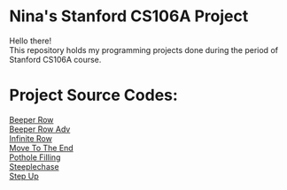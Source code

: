 # Nina's Stanford CS106A Project
Hello there!\
This repository holds my programming projects done during the period of Stanford CS106A course.
# Project Source Codes:
[Beeper Row](https://github.com/HSNUNina/NinastanCodeProject/blob/main/Nina's%20stanCode%20projects/BeeperRow.py)\
[Beeper Row Adv](https://github.com/HSNUNina/NinastanCodeProject/blob/main/Nina's%20stanCode%20projects/BeeperRowAdv.py)\
[Infinite Row](https://github.com/HSNUNina/NinastanCodeProject/blob/main/Nina's%20stanCode%20projects/InfiniteLoop.py)\
[Move To The End](https://github.com/HSNUNina/NinastanCodeProject/blob/main/Nina's%20stanCode%20projects/MoveToTheEnd.py)\
[Pothole Filling](https://github.com/HSNUNina/NinastanCodeProject/blob/main/Nina's%20stanCode%20projects/PotholeFilling.py)\
[Steeplechase](https://github.com/HSNUNina/NinastanCodeProject/blob/main/Nina's%20stanCode%20projects/Steeplechase.py)\
[Step Up](https://github.com/HSNUNina/NinastanCodeProject/blob/main/Nina's%20stanCode%20projects/StepUp.py)
